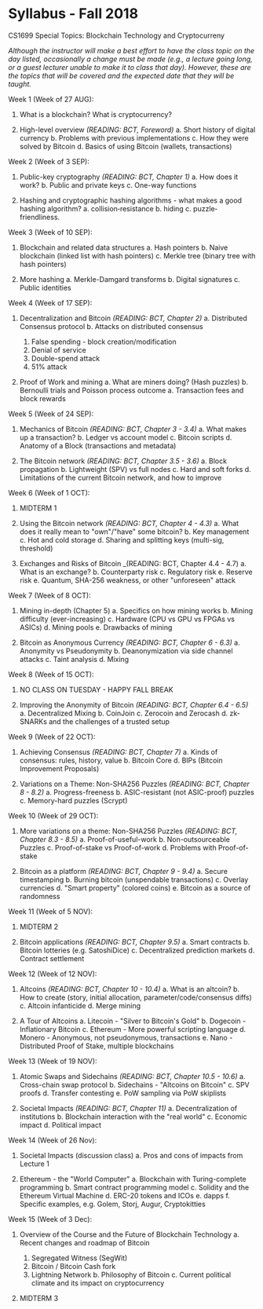 # Syllabus - Fall 2018
CS1699 Special Topics: Blockchain Technology and Cryptocurreny

_Although the instructor will make a best effort to have the class topic on the day listed, occasionally a change must be made (e.g., a lecture going long, or a guest lecturer unable to make it to class that day).  However, these are the topics that will be covered and the expected date that they will be taught._


Week 1 (Week of 27 AUG):

1. What is a blockchain?  What is cryptocurrency?

2. High-level overview _(READING: BCT, Foreword)_
  a. Short history of digital currency
  b. Problems with previous implementations
  c. How they were solved by Bitcoin
  d. Basics of using Bitcoin (wallets, transactions)

Week 2 (Week of 3 SEP):

1. Public-key cryptography _(READING: BCT, Chapter 1)_
   a. How does it work?
   b. Public and private keys
   c. One-way functions

2. Hashing and cryptographic hashing algorithms - what makes a good hashing algorithm?
  a. collision‐resistance
  b. hiding
  c. puzzle‐friendliness.

Week 3 (Week of 10 SEP):

1. Blockchain and related data structures
  a. Hash pointers
  b. Naive blockchain (linked list with hash pointers)
  c. Merkle tree (binary tree with hash pointers)

2. More hashing
  a. Merkle-Damgard transforms
  b. Digital signatures
  c. Public identities

Week 4 (Week of 17 SEP):

1. Decentralization and Bitcoin _(READING: BCT, Chapter 2)_
  a. Distributed Consensus protocol
  b. Attacks on distributed consensus
    1. False spending - block creation/modification
    2. Denial of service
    3. Double-spend attack
    4. 51% attack

2. Proof of Work and mining
  a. What are miners doing? (Hash puzzles)
  b. Bernoulli trials and Poisson process outcome
  a. Transaction fees and block rewards

Week 5 (Week of 24 SEP):

1. Mechanics of Bitcoin _(READING: BCT, Chapter 3 - 3.4)_
  a. What makes up a transaction?
  b. Ledger vs account model
  c. Bitcoin scripts
  d. Anatomy of a Block (transactions and metadata)

2. The Bitcoin network _(READING: BCT, Chapter 3.5 - 3.6)_
  a. Block propagation
  b. Lightweight (SPV) vs full nodes
  c. Hard and soft forks
  d. Limitations of the current Bitcoin network, and how to improve

Week 6 (Week of 1 OCT):

1. MIDTERM 1

2. Using the Bitcoin network _(READING: BCT, Chapter 4 - 4.3)_
  a. What does it really mean to "own"/"have" some bitcoin?
  b. Key management
  c. Hot and cold storage
  d. Sharing and splitting keys (multi-sig, threshold)

2. Exchanges and Risks of Bitcoin  _(READING: BCT, Chapter 4.4 - 4.7)
  a. What is an exchange?
  b. Counterparty risk
  c. Regulatory risk
  e. Reserve risk
  e. Quantum, SHA-256 weakness, or other "unforeseen" attack

Week 7 (Week of 8 OCT):

1. Mining in-depth (Chapter 5)
  a. Specifics on how mining works
  b. Mining difficulty (ever-increasing)
  c. Hardware (CPU vs GPU vs FPGAs vs ASICs)
  d. Mining pools
  e. Drawbacks of mining

2. Bitcoin as Anonymous Currency _(READING: BCT, Chapter 6 - 6.3)_
  a. Anonymity vs Pseudonymity
  b. Deanonymization via side channel attacks
  c. Taint analysis
  d. Mixing


Week 8 (Week of 15 OCT):

1. NO CLASS ON TUESDAY - HAPPY FALL BREAK

2. Improving the Anonymity of Bitcoin _(READING: BCT, Chapter 6.4 - 6.5)_
  a. Decentralized Mixing
  b. CoinJoin
  c. Zerocoin and Zerocash
  d. zk-SNARKs and the challenges of a trusted setup

Week 9 (Week of 22 OCT):

1. Achieving Consensus _(READING: BCT, Chapter 7)_
  a. Kinds of consensus: rules, history, value
  b. Bitcoin Core
  d. BIPs (Bitcoin Improvement Proposals)

2. Variations on a Theme: Non-SHA256 Puzzles _(READING: BCT, Chapter 8 - 8.2)_
  a. Progress-freeness
  b. ASIC-resistant (not ASIC-proof) puzzles
  c. Memory-hard puzzles (Scrypt)

Week 10 (Week of 29 OCT):

1. More variations on a theme: Non-SHA256 Puzzles _(READING: BCT, Chapter 8.3 - 8.5)_
  a. Proof-of-useful-work
  b. Non-outsourceable Puzzles
  c. Proof-of-stake vs Proof-of-work
  d. Problems with Proof-of-stake


2. Bitcoin as a platform _(READING: BCT, Chapter 9 - 9.4)_
  a. Secure timestamping
  b. Burning bitcoin (unspendable transactions)
  c. Overlay currencies
  d. "Smart property" (colored coins)
  e. Bitcoin as a source of randomness


Week 11 (Week of 5 NOV):

1. MIDTERM 2

2. Bitcoin applications _(READING: BCT, Chapter 9.5)_
  a. Smart contracts
  b. Bitcoin lotteries (e.g. SatoshiDice)
  c. Decentralized prediction markets
  d. Contract settlement

Week 12 (Week of 12 NOV):

1. Altcoins _(READING: BCT, Chapter 10 - 10.4)_
  a. What is an altcoin?
  b. How to create (story, initial allocation, parameter/code/consensus diffs)
  c. Altcoin infanticide
  d. Merge mining

2. A Tour of Altcoins
  a. Litecoin - "Silver to Bitcoin's Gold"
  b. Dogecoin - Inflationary Bitcoin
  c. Ethereum - More powerful scripting language
  d. Monero - Anonymous, not pseudonymous, transactions
  e. Nano - Distributed Proof of Stake, multiple blockchains

Week 13 (Week of 19 NOV):

1. Atomic Swaps and Sidechains _(READING: BCT, Chapter 10.5 - 10.6)_
  a. Cross-chain swap protocol
  b. Sidechains - "Altcoins on Bitcoin"
  c. SPV proofs
  d. Transfer contesting
  e. PoW sampling via PoW skiplists

2. Societal Impacts _(READING: BCT, Chapter 11)_
  a. Decentralization of institutions
  b. Blockchain interaction with the "real world"
  c. Economic impact
  d. Political impact

Week 14 (Week of 26 Nov):

1. Societal Impacts (discussion class)
  a. Pros and cons of impacts from Lecture 1

2. Ethereum - the "World Computer"
  a. Blockchain with Turing-complete programming
  b. Smart contract programming model
  c. Solidity and the Ethereum Virtual Machine
  d. ERC-20 tokens and ICOs
  e. dapps
  f. Specific examples, e.g. Golem, Storj, Augur, Cryptokitties


Week 15 (Week of 3 Dec):

1. Overview of the Course and the Future of Blockchain Technology
  a. Recent changes and roadmap of Bitcoin
    1. Segregated Witness (SegWit)
    2. Bitcoin / Bitcoin Cash fork
    3. Lightning Network
  b. Philosophy of Bitcoin
  c. Current political climate and its impact on cryptocurrency

2. MIDTERM 3
